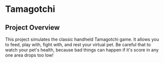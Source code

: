 # Tamagotchi

## Project Overview

This project simulates the classic handheld Tamagotchi game. It allows you to feed, play with, fight with, and rest your virtual pet. Be careful that to watch your pet's health, because bad things can happen if it's score in any one area drops too low!



